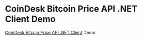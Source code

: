 # CoinDesk Bitcoin Price API .NET Client Demo
[CoinDesk Bitcoin Price API .NET Client](https://github.com/DiorgeFerreira/coindesk-bitcoin-price) Demo
